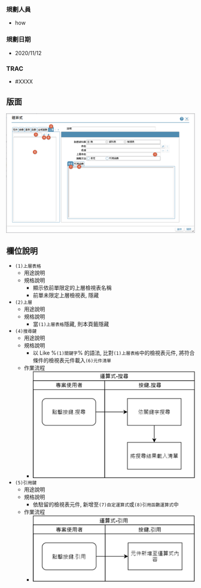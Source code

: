 ### <div id="user">規劃人員</div>
* how

### <div id="updatedate">規劃日期</div>
* 2020/11/12

### <div id="trac">TRAC</div>
* #XXXX

## <div id="layout">版面</div>
![pic][image_expression_block1]

## <div id="object-desc">欄位說明</div>
* `(1)上層表格`
    * 用途說明
    * 規格說明    
        * 顯示依前單限定的上層檢視表名稱
        * 前單未限定上層檢視表, 隱藏
* `(2)上層`
    * 用途說明
    * 規格說明
        * 當`(1)上層表格`隱藏, 則本頁籤隱藏
* `(4)搜尋鍵`
    * 用途說明
    * 規格說明
        * 以 Like %`(1)關鍵字`% 的語法, 比對`(1)上層表格`中的檢視表元件,  將符合條件的檢視表元件載入`(6)元件清單`
    * 作業流程    
        * ![pic][image_expression_search]
* `(5)引用鍵`
    * 用途說明
    * 規格說明
        * 依駐留的檢視表元件, 新增至`(7)自定運算式`或`(8)引用函數運算式`中
    * 作業流程    
        * ![pic][image_expression_quote]

<!-- 圖片 -->
[image_expression]:attachment/Expression.png
[image_expression_block1]:attachment/Expression-Block1.png
[image_expression_search]:attachment/Expression-search.png
[image_expression_quote]:attachment/Expression-quote.png

<!-- 超連結 -->
